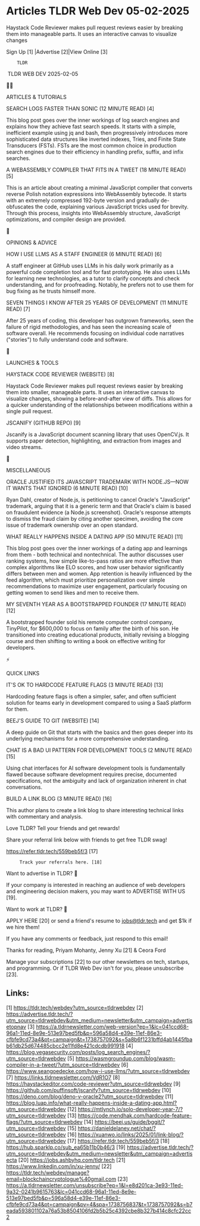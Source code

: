 # Articles TLDR Web Dev 05-02-2025

Haystack Code Reviewer makes pull request reviews easier by breaking
them into manageable parts. It uses an interactive canvas to visualize
changes ‌ ‌ ‌ ‌ ‌ ‌ ‌ ‌ ‌ ‌ ‌ ‌ ‌ ‌ ‌ ‌ ‌ ‌ ‌ ‌ ‌ ‌ ‌ ‌ ‌ ‌  ‌ ‌ ‌ ‌ ‌ ‌ ‌ ‌ ‌ ‌ ‌ ‌ ‌ ‌ ‌ ‌ ‌ ‌ ‌ ‌ ‌ ‌ ‌ ‌ ‌ ‌ 


 Sign Up [1] |Advertise [2]|View Online [3] 

		TLDR 

 TLDR WEB DEV 2025-02-05

🧑‍💻 

ARTICLES & TUTORIALS

 SEARCH LOGS FASTER THAN SONIC (12 MINUTE READ) [4] 

 This blog post goes over the inner workings of log search engines and
explains how they achieve fast search speeds. It starts with a simple,
inefficient example using jq and bash, then progressively introduces
more sophisticated data structures like inverted indexes, Tries, and
Finite State Transducers (FSTs). FSTs are the most common choice in
production search engines due to their efficiency in handling prefix,
suffix, and infix searches. 

 A WEBASSEMBLY COMPILER THAT FITS IN A TWEET (18 MINUTE READ) [5] 

 This is an article about creating a minimal JavaScript compiler that
converts reverse Polish notation expressions into WebAssembly
bytecode. It starts with an extremely compressed 192-byte version and
gradually de-obfuscates the code, explaining various JavaScript tricks
used for brevity. Through this process, insights into WebAssembly
structure, JavaScript optimizations, and compiler design are provided.


🧠 

OPINIONS & ADVICE

 HOW I USE LLMS AS A STAFF ENGINEER (6 MINUTE READ) [6] 

 A staff engineer at GitHub uses LLMs in his daily work primarily as a
powerful code completion tool and for fast prototyping. He also uses
LLMs for learning new technologies, as a tutor to clarify concepts and
check understanding, and for proofreading. Notably, he prefers not to
use them for bug fixing as he trusts himself more. 

 SEVEN THINGS I KNOW AFTER 25 YEARS OF DEVELOPMENT (11 MINUTE READ)
[7] 

 After 25 years of coding, this developer has outgrown frameworks,
seen the failure of rigid methodologies, and has seen the increasing
scale of software overall. He recommends focusing on individual code
narratives ("stories") to fully understand code and software. 

🚀 

LAUNCHES & TOOLS

 HAYSTACK CODE REVIEWER (WEBSITE) [8] 

 Haystack Code Reviewer makes pull request reviews easier by breaking
them into smaller, manageable parts. It uses an interactive canvas to
visualize changes, showing a before-and-after view of diffs. This
allows for a quicker understanding of the relationships between
modifications within a single pull request. 

 JSCANIFY (GITHUB REPO) [9] 

 Jscanify is a JavaScript document scanning library that uses
OpenCV.js. It supports paper detection, highlighting, and extraction
from images and video streams. 

🎁 

MISCELLANEOUS

 ORACLE JUSTIFIED ITS JAVASCRIPT TRADEMARK WITH NODE.JS—NOW IT WANTS
THAT IGNORED (6 MINUTE READ) [10] 

 Ryan Dahl, creator of Node.js, is petitioning to cancel Oracle's
"JavaScript" trademark, arguing that it is a generic term and that
Oracle's claim is based on fraudulent evidence (a Node.js screenshot).
Oracle's response attempts to dismiss the fraud claim by citing
another specimen, avoiding the core issue of trademark ownership over
an open standard. 

 WHAT REALLY HAPPENS INSIDE A DATING APP (50 MINUTE READ) [11] 

 This blog post goes over the inner workings of a dating app and
learnings from them - both technical and nontechnical. The author
discusses user ranking systems, how simple like-to-pass ratios are
more effective than complex algorithms like ELO scores, and how user
behavior significantly differs between men and women. App retention is
heavily influenced by the feed algorithm, which must prioritize
personalization over simple recommendations to maximize user
engagement, particularly focusing on getting women to send likes and
men to receive them. 

 MY SEVENTH YEAR AS A BOOTSTRAPPED FOUNDER (17 MINUTE READ) [12] 

 A bootstrapped founder sold his remote computer control company,
TinyPilot, for $600,000 to focus on family after the birth of his son.
He transitioned into creating educational products, initially revising
a blogging course and then shifting to writing a book on effective
writing for developers. 

⚡ 

QUICK LINKS

 IT'S OK TO HARDCODE FEATURE FLAGS (3 MINUTE READ) [13] 

 Hardcoding feature flags is often a simpler, safer, and often
sufficient solution for teams early in development compared to using a
SaaS platform for them. 

 BEEJ'S GUIDE TO GIT (WEBSITE) [14] 

 A deep guide on Git that starts with the basics and then goes deeper
into its underlying mechanisms for a more comprehensive understanding.


 CHAT IS A BAD UI PATTERN FOR DEVELOPMENT TOOLS (2 MINUTE READ) [15] 

 Using chat interfaces for AI software development tools is
fundamentally flawed because software development requires precise,
documented specifications, not the ambiguity and lack of organization
inherent in chat conversations. 

 BUILD A LINK BLOG (3 MINUTE READ) [16] 

 This author plans to create a link blog to share interesting
technical links with commentary and analysis. 

Love TLDR? Tell your friends and get rewards!

 Share your referral link below with friends to get free TLDR swag! 

 https://refer.tldr.tech/559beb5f/3 [17] 

		 Track your referrals here. [18] 

Want to advertise in TLDR? 📰

 If your company is interested in reaching an audience of web
developers and engineering decision makers, you may want to ADVERTISE
WITH US [19]. 

Want to work at TLDR? 💼

 APPLY HERE [20] or send a friend's resume to jobs@tldr.tech and get
$1k if we hire them! 

 If you have any comments or feedback, just respond to this email! 

Thanks for reading, 
Priyam Mohanty, Jenny Xu [21] & Ceora Ford 

 Manage your subscriptions [22] to our other newsletters on tech,
startups, and programming. Or if TLDR Web Dev isn't for you, please
unsubscribe [23]. 

 

Links:
------
[1] https://tldr.tech/webdev?utm_source=tldrwebdev
[2] https://advertise.tldr.tech/?utm_source=tldrwebdev&utm_medium=newsletter&utm_campaign=advertisetopnav
[3] https://a.tldrnewsletter.com/web-version?ep=1&lc=041ccd68-96a1-11ed-8e9e-513e97bed5fb&p=596a58d4-e39e-11ef-86e3-cfbfe9cd73a4&pt=campaign&t=1738757092&s=5a8b6f1231bffd4ab1445fbab61db25d674485cbcc2e11fd8e421cdcdb991918
[4] https://blog.vegasecurity.com/posts/log_search_engines/?utm_source=tldrwebdev
[5] https://wasmgroundup.com/blog/wasm-compiler-in-a-tweet/?utm_source=tldrwebdev
[6] https://www.seangoedecke.com/how-i-use-llms/?utm_source=tldrwebdev
[7] https://links.tldrnewsletter.com/VdR1O7
[8] https://haystackeditor.com/code-reviewer?utm_source=tldrwebdev
[9] https://github.com/puffinsoft/jscanify?utm_source=tldrwebdev
[10] https://deno.com/blog/deno-v-oracle2?utm_source=tldrwebdev
[11] https://blog.luap.info/what-really-happens-inside-a-dating-app.html?utm_source=tldrwebdev
[12] https://mtlynch.io/solo-developer-year-7/?utm_source=tldrwebdev
[13] https://code.mendhak.com/hardcode-feature-flags/?utm_source=tldrwebdev
[14] https://beej.us/guide/bggit/?utm_source=tldrwebdev
[15] https://danieldelaney.net/chat/?utm_source=tldrwebdev
[16] https://xuanwo.io/links/2025/01/link-blog/?utm_source=tldrwebdev
[17] https://refer.tldr.tech/559beb5f/3
[18] https://hub.sparklp.co/sub_ea65b11b0b46/3
[19] https://advertise.tldr.tech/?utm_source=tldrwebdev&utm_medium=newsletter&utm_campaign=advertisecta
[20] https://jobs.ashbyhq.com/tldr.tech
[21] https://www.linkedin.com/in/xu-jenny/
[22] https://tldr.tech/webdev/manage?email=blockchaincryptologue%40gmail.com
[23] https://a.tldrnewsletter.com/unsubscribe?ep=1&l=e8d201ca-3e93-11ed-9a32-0241b9615763&lc=041ccd68-96a1-11ed-8e9e-513e97bed5fb&p=596a58d4-e39e-11ef-86e3-cfbfe9cd73a4&pt=campaign&pv=4&spa=1738756837&t=1738757092&s=b7eada593801102a76a53b8504106fd2b5b25c4392cbe8b327b414c8cfc22cc2
